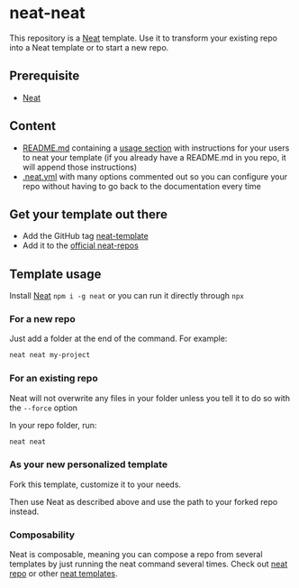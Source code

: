 # neat-neat

This repository is a [Neat](https://github.com/olivr-com/neat) template. Use it to transform your existing repo into a Neat template or to start a new repo.

## Prerequisite

- [Neat](https://github.com/olivr-com/neat)

## Content

- [README.md](README.tpl.md) containing a [usage section](inject/neat-usage.md) with instructions for your users to neat your template (if you already have a README.md in you repo, it will append those instructions)
- [.neat.yml](.neat.tpl.yml) with many options commented out so you can configure your repo without having to go back to the documentation every time

## Get your template out there

- Add the GitHub tag [neat-template](https://github.com/search?q=topic%3Aneat-template)
- Add it to the [official neat-repos](https://github.com/olivr-com/neat#add-your-repo-to-the-registered-repo-list)

## Template usage

Install [Neat](https://github.com/olivr-com/neat) `npm i -g neat` or you can run it directly through `npx`

### For a new repo

Just add a folder at the end of the command. For example:

```sh
neat neat my-project
```

### For an existing repo

Neat will not overwrite any files in your folder unless you tell it to do so with the `--force` option

In your repo folder, run:

```sh
neat neat
```

### As your new personalized template

Fork this template, customize it to your needs.

Then use Neat as described above and use the path to your forked repo instead.

### Composability

Neat is composable, meaning you can compose a repo from several templates by just running the neat command several times.
Check out [neat repo](https://github.com/olivr-templates/neat-repo) or other [neat templates](https://github.com/search?q=topic%3Aneat-template&type=Repositories).
